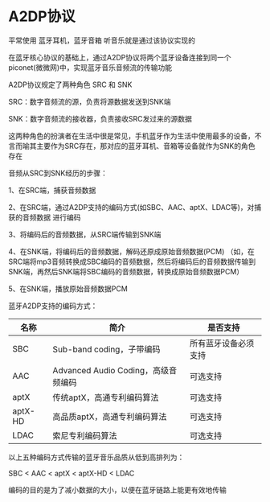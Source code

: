 # A2DP协议

平常使用 蓝牙耳机，蓝牙音箱 听音乐就是通过该协议实现的

在蓝牙核心协议的基础上，通过A2DP协议将两个蓝牙设备连接到同一个piconet(微微网)中，实现蓝牙音乐音频流的传输功能

A2DP协议规定了两种角色 SRC 和 SNK

SRC：数字音频流的源，负责将源数据发送到SNK端

SNK：数字音频流的接收器，负责接收SRC发过来的源数据

这两种角色的扮演者在生活中很是常见，手机蓝牙作为生活中使用最多的设备，不言而喻其主要作为SRC存在，那对应的蓝牙耳机、音箱等设备就作为SNK的角色存在

音频从SRC到SNK经历的步骤：

1、在SRC端，捕获音频数据

2、在SRC端，通过A2DP支持的编码方式(如SBC、AAC、aptX、LDAC等)，对捕获的音频数据 进行编码

3、将编码后的音频数据，从SRC端传输到SNK端

4、在SNK端，将编码后的音频数据，解码还原成原始音频数据(PCM)  （如，在SRC端将mp3音频转换成SBC编码的音频数据，然后将编码后的音频数据传输到SNK端，再然后SNK端将SBC编码的音频数据，转换成原始音频数据PCM）

5、在SNK端，播放原始音频数据PCM

蓝牙A2DP支持的编码方式：

|  名称   | 简介                             | 是否支持           |
|  ----  | ----                              | ----               |
| SBC   | Sub-band coding，子带编码           | 所有蓝牙设备必须支持 |
| AAC   | Advanced Audio Coding，高级音频编码  | 可选支持            |
| aptX    | 传统aptX，高通专利编码算法         | 可选支持            |
| aptX-HD  | 高品质aptX，高通专利编码算法       | 可选支持            |
| LDAC     | 索尼专利编码算法                  | 可选支持            |

以上五种编码方式传输的蓝牙音乐品质从低到高排列为：

SBC < AAC < aptX < aptX-HD < LDAC

编码的目的是为了减小数据的大小，以便在蓝牙链路上能更有效地传输